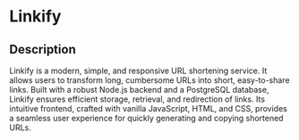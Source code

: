 # Linkify

## Description

Linkify is a modern, simple, and responsive URL shortening service. It allows users to transform long, cumbersome URLs into short, easy-to-share links. Built with a robust Node.js backend and a PostgreSQL database, Linkify ensures efficient storage, retrieval, and redirection of links. Its intuitive frontend, crafted with vanilla JavaScript, HTML, and CSS, provides a seamless user experience for quickly generating and copying shortened URLs.

